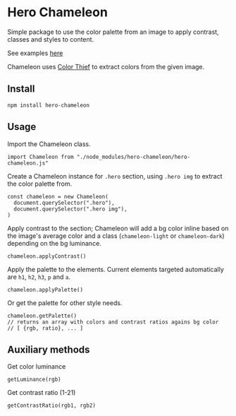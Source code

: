 # Hero Chameleon
Simple package to use the color palette from an image to apply contrast, classes and styles to content.

See examples [here]()

Chameleon uses [Color Thief](https://lokeshdhakar.com/projects/color-thief) to extract colors from the given image.

## Install
```
npm install hero-chameleon
```

## Usage
Import the Chameleon class.
```
import Chameleon from "./node_modules/hero-chameleon/hero-chameleon.js"
```

Create a Chameleon instance for `.hero` section, using `.hero img` to extract the color palette from.
```
const chameleon = new Chameleon(
  document.querySelector(".hero"),
  document.querySelector(".hero img"),
)
```

Apply contrast to the section; Chameleon will add a bg color inline based on the image's average color and a class (`chameleon-light` or `chameleon-dark`) depending on the bg luminance.
```
chameleon.applyContrast()
```

Apply the palette to the elements. Current elements targeted automatically are `h1`, `h2`, `h3`, `p` and `a`.
```
chameleon.applyPalette()
```

Or get the palette for other style needs.
```
chameleon.getPalette()
// returns an array with colors and contrast ratios agains bg color
// [ {rgb, ratio}, ... ]
```

## Auxiliary methods
Get color luminance
```
getLuminance(rgb)
```

Get contrast ratio (1-21)
```
getContrastRatio(rgb1, rgb2)
```
